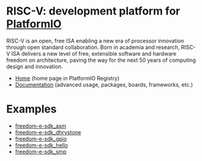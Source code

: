 
# RISC-V: development platform for [PlatformIO](https://platformio.org)

RISC-V is an open, free ISA enabling a new era of processor innovation through open standard collaboration. Born in academia and research, RISC-V ISA delivers a new level of free, extensible software and hardware freedom on architecture, paving the way for the next 50 years of computing design and innovation.

* [Home](https://platformio.org/platforms/riscv) (home page in PlatformIO Registry)
* [Documentation](http://docs.platformio.org/page/platforms/riscv.html) (advanced usage, packages, boards, frameworks, etc.)

# Examples

* [freedom-e-sdk_asm](https://github.com/platformio/platform-riscv/tree/develop/examples/freedom-e-sdk_asm)
* [freedom-e-sdk_dhrystone](https://github.com/platformio/platform-riscv/tree/develop/examples/freedom-e-sdk_dhrystone)
* [freedom-e-sdk_gpio](https://github.com/platformio/platform-riscv/tree/develop/examples/freedom-e-sdk_gpio)
* [freedom-e-sdk_hello](https://github.com/platformio/platform-riscv/tree/develop/examples/freedom-e-sdk_hello)
* [freedom-e-sdk_smp](https://github.com/platformio/platform-riscv/tree/develop/examples/freedom-e-sdk_smp)

